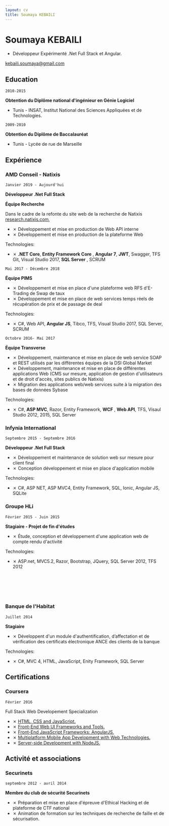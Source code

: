 ```yaml
---
layout: cv
title: Soumaya KEBAILI
---
```

# Soumaya KEBAILI
* Développeur Expérimenté .Net Full Stack et Angular.


<div id="webaddress">
<a target="_blank"  href="kebaili.soumaya@gmail.com">kebaili.soumaya@gmail.com</a>
</div>


## Education

`2010-2015`

__Obtention du Diplôme national d'ingénieur en Génie Logiciel__
- Tunis - INSAT, Institut National des Sciences Appliquées et de Technologies.


`2009-2010`

__Obtention du Diplôme de Baccalauréat__
- Tunis - Lycée de rue de Marseille 


## Expérience

### AMD Conseil - Natixis

`Janvier 2019 - Aujourd'hui `

__Développeur .Net Full Stack__


__Équipe Recherche__

Dans le cadre de la refonte du site web de la recherche de Natixis <a href="www.research.natixis.com" target="_blank">research.natixis.com</a>,

* ✗ Développement et mise en production de Web API interne
* ✗ Développement et mise en production de la plateforme Web 

Technologies: 

* ✗ __.NET Core__, __Entity Framework Core__ , __Angular 7__, __JWT__, Swagger, TFS Git, Visual Studio 2017, __SQL Server__ , SCRUM


`Mai 2017 - Décembre 2018`

__Équipe PIMS__

* ✗ Développement et mise en place d'une plateforme web RFS d'E-Trading de Swap de taux
* ✗ Développement et mise en place de web services temps réels de récupération de prix et de passage de deal 

Technologies: 

* ✗ C#, Web API, __Angular JS__, Tibco, TFS, Visual Studio 2017, SQL Server, SCRUM

`Octobre 2016- Mai 2017`

__Équipe Transverse__

* ✗ Développement, maintenance et mise en place de web service SOAP et REST utilisés par les différentes équipes de la DSI Global Market
* ✗ Développement, maintenance et mise en place de différentes applications Web (CMS sur mesure, application de gestion d'utilisateurs et de droit d'accès, sites publics de Natixis)
* ✗ Migration des applications web/web services suite à la migration des bases de données Sybase

Technologies: 

* ✗ C#, __ASP MVC__, Razor, Entity Framework, __WCF__ , __Web API__, TFS, Visaul Studio 2012, 2015, SQL Server

### Infynia International

`Septembre 2015 - Septembre 2016`

__Développeur .Net Full Stack__
 
* ✗ Développement et maintenance de solution web sur mesure pour client final
* ✗ Conception développement et mise en place d'application mobile 

Technologies: 

* ✗ C#, ASP NET, ASP MVC4, Entity Framework, SQL, Ionic, Angular JS, SQLite

### Groupe HLi

`Février 2015 - Juin 2015`

__Stagiaire - Projet de fin d'études__

* ✗ Étude, conception et développement d'une application web de compte rendu d'activité

Technologies: 

* ✗ ASP.net, MVC5.2, Razor, Bootstrap, JQuery, SQL Server 2012, TFS 2012
<br /><br /><br /><br /><br /><br />

### Banque de l'Habitat

`Juillet 2014`

__Stagiaire__

* ✗ Développent d'un module d'authentification, d’affectation et de vérification des certificats électronique ANCE des clients de la banque

Technologies: 

* ✗ C#, MVC 4, HTML, JavaScript, Enity Framework, SQL Server


## Certifications

### Coursera
`Février 2016`

Full Stack Web Developement Specialization
* ✗ <a target="_blank"  href="https://www.coursera.org/account/accomplishments/certificate/W5FQ69QQT7RF">HTML, CSS and JavaScript.</a>
* ✗ <a target="_blank"  href="https://www.coursera.org/account/accomplishments/certificate/NKMSK2URE8NJ">Front-End Web UI Frameworks and Tools.</a>
* ✗ <a target="_blank"  href="https://www.coursera.org/account/accomplishments/certificate/LQ9WKKYGKFBE">Front-End JavaScript Frameworks: AngularJS.</a>
* ✗ <a target="_blank"  href="https://www.coursera.org/account/accomplishments/certificate/6KQTVMA9QJWW">Multiplatform Mobile App Development with Web Technologies.</a>
* ✗ <a target="_blank"  href="https://www.coursera.org/account/accomplishments/certificate/RT5H63UBAQPR">Server-side Development with NodeJS.</a>

## Activité et associations

### Securinets

`septembre 2012 - avril 2014`

 __Membre du club de sécurité Securinets__ 
* ✗ Préparation et mise en place d'épreuve d'Ethical Hacking et de plateforme de CTF national
* ✗ Animation de formation sur les techniques de recherche de faille et de sécurisation.